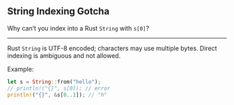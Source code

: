 ## String Indexing Gotcha

Why can’t you index into a Rust `String` with `s[0]`?

---

Rust `String` is UTF-8 encoded; characters may use multiple bytes.
Direct indexing is ambiguous and not allowed.

Example:

```rust
let s = String::from("hello");
// println!("{}", s[0]); // error
println!("{}", &s[0..1]); // "h"
```


